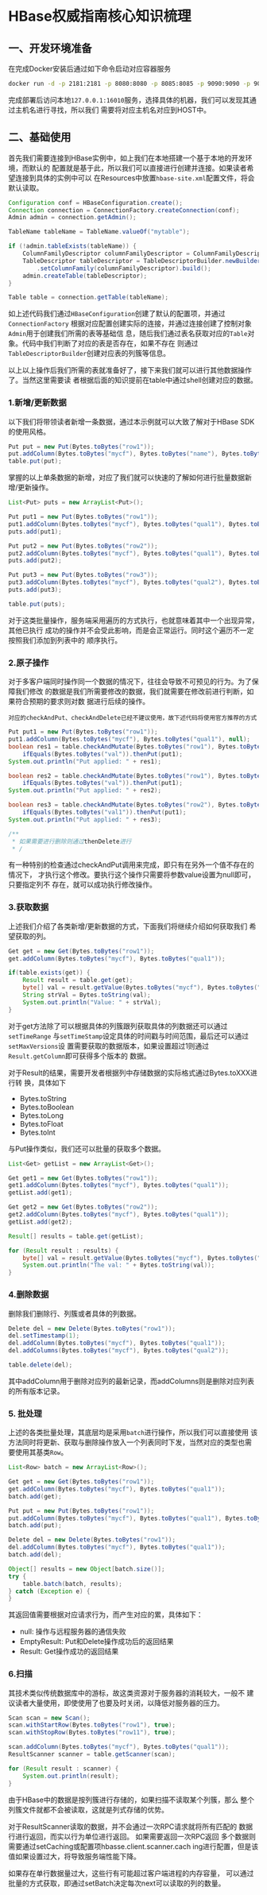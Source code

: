 # HBase权威指南核心知识梳理  

## 一、开发环境准备  

在完成Docker安装后通过如下命令启动对应容器服务  

```bash
docker run -d -p 2181:2181 -p 8080:8080 -p 8085:8085 -p 9090:9090 -p 9095:9095 -p 16000:16000 -p 16010:16010 -p 16201:16201 -p 16301:16301  -p 16030:16030 -p 16020:16020 --name hbase harisekhon/hbase:2.1
```  

完成部署后访问本地`127.0.0.1:16010`服务，选择具体的机器，我们可以发现其通过主机名进行寻找，所以我们
需要将对应主机名对应到HOST中。  

## 二、基础使用  

首先我们需要连接到HBase实例中，如上我们在本地搭建一个基于本地的开发环境，而默认的
配置就是基于此，所以我们可以直接进行创建并连接。如果读者希望连接到具体的实例中可以
在Resources中放置`hbase-site.xml`配置文件，将会默认读取。  

```java
Configuration conf = HBaseConfiguration.create();
Connection connection = ConnectionFactory.createConnection(conf);
Admin admin = connection.getAdmin();

TableName tableName = TableName.valueOf("mytable");

if (!admin.tableExists(tableName)) {
    ColumnFamilyDescriptor columnFamilyDescriptor = ColumnFamilyDescriptorBuilder.of("mycf");
    TableDescriptor tableDescriptor = TableDescriptorBuilder.newBuilder(tableName)
        .setColumnFamily(columnFamilyDescriptor).build();
    admin.createTable(tableDescriptor);
}

Table table = connection.getTable(tableName);
```  

如上述代码我们通过`HBaseConfiguration`创建了默认的配置项，并通过`ConnectionFactory`
根据对应配置创建实际的连接，并通过连接创建了控制对象`Admin`用于创建我们所需的表等基础信
息，随后我们通过表名获取对应的`Table`对象。代码中我们判断了对应的表是否存在，如果不存在
则通过`TableDescriptorBuilder`创建对应表的列簇等信息。  

以上以上操作后我们所需的表就准备好了，接下来我们就可以进行其他数据操作了。当然这里需要读
者根据后面的知识提前在table中通过shell创建对应的数据。  

### 1.新增/更新数据  

以下我们将带领读者新增一条数据，通过本示例就可以大致了解对于HBase SDK的使用风格。  

```java
Put put = new Put(Bytes.toBytes("row1"));
put.addColumn(Bytes.toBytes("mycf"), Bytes.toBytes("name"), Bytes.toBytes("test"));
table.put(put);
```  

掌握的以上单条数据的新增，对应了我们就可以快速的了解如何进行批量数据新增/更新操作。  

```java
List<Put> puts = new ArrayList<Put>();

Put put1 = new Put(Bytes.toBytes("row1"));
put1.addColumn(Bytes.toBytes("mycf"), Bytes.toBytes("qual1"), Bytes.toBytes("val"));
puts.add(put1);

Put put2 = new Put(Bytes.toBytes("row2"));
put2.addColumn(Bytes.toBytes("mycf"), Bytes.toBytes("qual1"), Bytes.toBytes("val1"));
puts.add(put2);

Put put3 = new Put(Bytes.toBytes("row3"));
put3.addColumn(Bytes.toBytes("mycf"), Bytes.toBytes("qual2"), Bytes.toBytes("val2"));
puts.add(put3);

table.put(puts);
```  

对于这类批量操作，服务端采用遍历的方式执行，也就意味着其中一个出现异常，其他已执行
成功的操作并不会受此影响，而是会正常运行。同时这个遍历不一定按照我们添加到列表中的
顺序执行。

### 2.原子操作  

对于多客户端同时操作同一个数据的情况下，往往会导致不可预见的行为。为了保障我们修改
的数据是我们所需要修改的数据，我们就需要在修改前进行判断，如果符合预期的要求则对数
据进行后续的操作。  

`对应的checkAndPut、checkAndDelete已经不建议使用，故下述代码将使用官方推荐的方式`  

```java
Put put1 = new Put(Bytes.toBytes("row1"));
put1.addColumn(Bytes.toBytes("mycf"), Bytes.toBytes("qual1"), null);
boolean res1 = table.checkAndMutate(Bytes.toBytes("row1"), Bytes.toBytes("mycf")).qualifier(Bytes.toBytes("qual1")).
    ifEquals(Bytes.toBytes("val")).thenPut(put1);
System.out.println("Put applied: " + res1);

boolean res2 = table.checkAndMutate(Bytes.toBytes("row1"), Bytes.toBytes("mycf")).qualifier(Bytes.toBytes("qual1")).
    ifEquals(Bytes.toBytes("val")).thenPut(put1);
System.out.println("Put applied: " + res2);

boolean res3 = table.checkAndMutate(Bytes.toBytes("row2"), Bytes.toBytes("mycf")).qualifier(Bytes.toBytes("qual1")).
    ifEquals(Bytes.toBytes("val1")).thenPut(put1);
System.out.println("Put applied: " + res3);

/**
 * 如果需要进行删除则通过thenDelete进行
 * /
```  

有一种特别的检查通过checkAndPut调用来完成，即只有在另外一个值不存在的情况下，
才执行这个修改。要执行这个操作只需要将参数value设置为null即可，只要指定列不
存在，就可以成功执行修改操作。  

### 3.获取数据  

上述我们介绍了各类新增/更新数据的方式，下面我们将继续介绍如何获取我们
希望获取的列。  

```java
Get get = new Get(Bytes.toBytes("row1"));
get.addColumn(Bytes.toBytes("mycf"), Bytes.toBytes("qual1"));

if(table.exists(get)) {
    Result result = table.get(get);
    byte[] val = result.getValue(Bytes.toBytes("mycf"), Bytes.toBytes("qual1"));
    String strVal = Bytes.toString(val);
    System.out.println("Value: " + strVal);
}
```  

对于get方法除了可以根据具体的列簇跟列获取具体的列数据还可以通过`setTimeRange`
与`setTimeStamp`设定具体的时间戳与时间范围，最后还可以通过`setMaxVersions`设
置需要获取的数据版本，如果设置超过1则通过`Result.getColumn`即可获得多个版本的
数据。

对于Result的结果，需要开发者根据列中存储数据的实际格式通过Bytes.toXXX进行转
换，具体如下  

* Bytes.toString
* Bytes.toBoolean
* Bytes.toLong
* Bytes.toFloat
* Bytes.toInt

与Put操作类似，我们还可以批量的获取多个数据。  

```java
List<Get> getList = new ArrayList<Get>();

Get get1 = new Get(Bytes.toBytes("row1"));
get1.addColumn(Bytes.toBytes("mycf"), Bytes.toBytes("qual1"));
getList.add(get1);

Get get2 = new Get(Bytes.toBytes("row2"));
get2.addColumn(Bytes.toBytes("mycf"), Bytes.toBytes("qual1"));
getList.add(get2);

Result[] results = table.get(getList);

for (Result result : results) {
    byte[] val = result.getValue(Bytes.toBytes("mycf"), Bytes.toBytes("qual1"));
    System.out.println("The val: " + Bytes.toString(val));
}
```

### 4.删除数据  

删除我们删除行、列簇或者具体的列数据。  

```java
Delete del = new Delete(Bytes.toBytes("row1"));
del.setTimestamp(1);
del.addColumn(Bytes.toBytes("mycf"), Bytes.toBytes("qual1"));
del.addColumns(Bytes.toBytes("mycf"), Bytes.toBytes("qual2"));

table.delete(del);
```  

其中addColumn用于删除对应列的最新记录，而addColumns则是删除对应列表的所有版本记录。  

### 5. 批处理  

上述的各类批量处理，其底层均是采用`batch`进行操作，所以我们可以直接使用
该方法同时将更新、获取与删除操作放入一个列表同时下发，当然对应的类型也需
要使用其基类`Row`。  

```java
List<Row> batch = new ArrayList<Row>();

Get get = new Get(Bytes.toBytes("row1"));
get.addColumn(Bytes.toBytes("mycf"), Bytes.toBytes("qual1"));
batch.add(get);

Put put = new Put(Bytes.toBytes("row1"));
put.addColumn(Bytes.toBytes("mycf"), Bytes.toBytes("qual1"), Bytes.toBytes("123"));
batch.add(put);

Delete del = new Delete(Bytes.toBytes("row1"));
del.addColumn(Bytes.toBytes("mycf"), Bytes.toBytes("qual1"));
batch.add(del);

Object[] results = new Object[batch.size()];
try {
    table.batch(batch, results);    
} catch (Exception e) {
}
```  

其返回值需要根据对应请求行为，而产生对应的累，具体如下：  

 * null: 操作与远程服务器的通信失败  
 * EmptyResult: Put和Delete操作成功后的返回结果  
 * Result: Get操作成功的返回结果  

### 6.扫描  

其技术类似传统数据库中的游标，故这类资源对于服务器的消耗较大，一般不
建议读者大量使用，即使使用了也要及时关闭，以降低对服务器的压力。  

```java
Scan scan = new Scan();
scan.withStartRow(Bytes.toBytes("row1"), true);
scan.withStopRow(Bytes.toBytes("row11"), true);

scan.addColumn(Bytes.toBytes("mycf"), Bytes.toBytes("qual1"));
ResultScanner scanner = table.getScanner(scan);

for (Result result : scanner) {
    System.out.println(result);
}
```  

由于HBase中的数据是按列簇进行存储的，如果扫描不读取某个列簇，那么
整个列簇文件就都不会被读取，这就是列式存储的优势。  

对于ResultScanner读取的数据，并不会通过一次RPC请求就将所有匹配的
数据行进行返回，而实以行为单位进行返回。  如果需要返回一次RPC返回
多个数据则需要通过setCaching或配置项hbasse.client.scanner.cach
ing进行配置，但是该值如果设置过大，将导致服务端性能下降。  

如果存在单行数据量过大，这些行有可能超过客户端进程的内存容量，
可以通过批量的方式获取，即通过setBatch决定每次next可以读取的列的数量。
